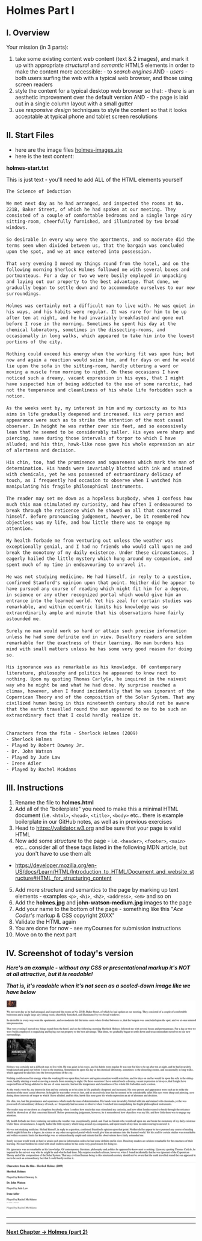 # Holmes Part I

## I. Overview

Your mission (in 3 parts):
  1) take some existing content web content (text & 2 images), and mark it up with appropriate *structural* and *semantic* HTML5 elements in order to make the content more accessible:
    - to *search engines* AND
    - *users* - both users surfing the web with a typical web browser, and those using screen readers
  1) style the content for a typical desktop web browser so that:
    - there is an aesthetic improvement over the default version AND 
    - the page is laid out in a single column layout with a small gutter
  1) use *responsive design* techniques to style the content so that it looks acceptable at typical phone and tablet screen resolutions

## II. Start Files

- here are the image files [holmes-images.zip](_files/holmes-images.zip)
- here is the text content:

**holmes-start.txt**

This is just text - you'll need to add ALL of the HTML elements yourself

```
The Science of Deduction

We met next day as he had arranged, and inspected the rooms at No. 221B, Baker Street, of which he had spoken at our meeting. They consisted of a couple of comfortable bedrooms and a single large airy sitting-room, cheerfully furnished, and illuminated by two broad windows. 

So desirable in every way were the apartments, and so moderate did the terms seem when divided between us, that the bargain was concluded upon the spot, and we at once entered into possession.

That very evening I moved my things round from the hotel, and on the following morning Sherlock Holmes followed me with several boxes and portmanteaus. For a day or two we were busily employed in unpacking and laying out our property to the best advantage. That done, we gradually began to settle down and to accommodate ourselves to our new surroundings.

Holmes was certainly not a difficult man to live with. He was quiet in his ways, and his habits were regular. It was rare for him to be up after ten at night, and he had invariably breakfasted and gone out before I rose in the morning. Sometimes he spent his day at the chemical laboratory, sometimes in the dissecting-rooms, and occasionally in long walks, which appeared to take him into the lowest portions of the city.

Nothing could exceed his energy when the working fit was upon him; but now and again a reaction would seize him, and for days on end he would lie upon the sofa in the sitting-room, hardly uttering a word or moving a muscle from morning to night. On these occasions I have noticed such a dreamy, vacant expression in his eyes, that I might have suspected him of being addicted to the use of some narcotic, had not the temperance and cleanliness of his whole life forbidden such a notion.

As the weeks went by, my interest in him and my curiosity as to his aims in life gradually deepened and increased. His very person and appearance were such as to strike the attention of the most casual observer. In height he was rather over six feet, and so excessively lean that he seemed to be considerably taller. His eyes were sharp and piercing, save during those intervals of torpor to which I have alluded; and his thin, hawk-like nose gave his whole expression an air of alertness and decision.

His chin, too, had the prominence and squareness which mark the man of determination. His hands were invariably blotted with ink and stained with chemicals, yet he was possessed of extraordinary delicacy of touch, as I frequently had occasion to observe when I watched him manipulating his fragile philosophical instruments.

The reader may set me down as a hopeless busybody, when I confess how much this man stimulated my curiosity, and how often I endeavoured to break through the reticence which he showed on all that concerned himself. Before pronouncing judgement, however, be it remembered how objectless was my life, and how little there was to engage my attention. 

My health forbade me from venturing out unless the weather was exceptionally genial, and I had no friends who would call upon me and break the monotony of my daily existence. Under these circumstances, I eagerly hailed the little mystery which hung around my companion, and spent much of my time in endeavouring to unravel it.

He was not studying medicine. He had himself, in reply to a question, confirmed Stamford's opinion upon that point. Neither did he appear to have pursued any course of reading which might fit him for a degree, in science or any other recognized portal which would give him an entrance into the learned world. Yet his zeal for certain studies was remarkable, and within eccentric limits his knowledge was so extraordinarily ample and minute that his observations have fairly astounded me.

Surely no man would work so hard or attain such precise information unless he had some definite end in view. Desultory readers are seldom remarkable for the exactness of their learning. No man burdens his mind with small matters unless he has some very good reason for doing so.

His ignorance was as remarkable as his knowledge. Of contemporary literature, philosophy and politics he appeared to know next to nothing. Upon my quoting Thomas Carlyle, he inquired in the naivest way who he might be and what he had done. My surprise reached a climax, however, when I found incidentally that he was ignorant of the Copernican Theory and of the composition of the Solar System. That any civilized human being in this nineteenth century should not be aware that the earth travelled round the sun appeared to me to be such an extraordinary fact that I could hardly realize it.


Characters from the film - Sherlock Holmes (2009)
- Sherlock Holmes
- Played by Robert Downey Jr.
- Dr. John Watson
- Played by Jude Law
- Irene Adler
- Played by Rachel McAdams
```

## III. Instructions

1) Rename the file to **holmes.html**
2) Add all of the "boilerplate" you need to make this a minimal HTML document (i.e. `<html>`, `<head>`, `<title>`, `<body>` etc.. there is example boilerplate in our GitHub notes, as well as in previous exercises
3) Head to https://validator.w3.org and be sure that your page is valid HTML
4) Now add some *structure* to the page - i.e. `<header>`, `<footer>`, `<main>` etc... consider all of these tags listed in the following MDN article, but you don't have to use them all:
  - https://developer.mozilla.org/en-US/docs/Learn/HTML/Introduction_to_HTML/Document_and_website_structure#HTML_for_structuring_content
5) Add more structure and semantics to the page by marking up text elements - examples `<p>`, `<h1>`, `<h2>`, `<address>`, `<em>` and so on 
6) Add the **holmes.jpg** and **john-watson-medium.jpg** images to the page
7) Add your name to the bottom of the page - something like this "*Ace Coder's* markup & CSS copyright 20XX"
8) Validate the HTML again
9) You are done for now - see myCourses for submission instructions
10) Move on to the next part


## IV. Screenshot of today's version

***Here's an example - without any CSS or presentational markup it's NOT at all attractive, but it is readable!***

***That is, it's readable when it's not seen as a scaled-down image like we have below***

![screenshot](_images/HW-holmes-1.jpg)

<hr><hr>

**[Next Chapter -> Holmes (part 2)](holmes-part-2.md)**




